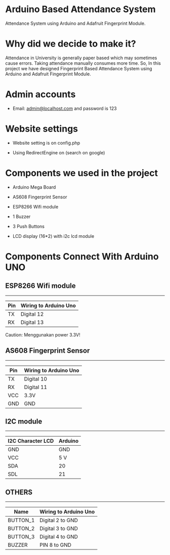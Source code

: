 Arduino Based Attendance System
===
Attendance System using Arduino and Adafruit Fingerprint Module.

# Why did we decide to make it?
Attendance in University is generally paper based which may sometimes cause errors. Taking attendance manually consumes more time. So, In this project we have designed Fingerprint Based Attendance System using Arduino and Adafruit Fingerprint Module.


# Admin accounts
* Email: admin@localhost.com and password is 123

# Website settings
* Website setting is on config.php

* Using RedirectEngine on (search on google)

# Components we used in the project
* Arduino Mega Board

* AS608 Fingerprint Sensor

* ESP8266 Wifi module

* 1 Buzzer

* 3 Push Buttons

* LCD display (16*2) with i2c lcd module

# Components Connect With Arduino UNO

## ESP8266 Wifi module
---------------

|Pin   |    Wiring to Arduino Uno|
|------|-------------------------|
|TX    |    Digital 12           |
|RX    |    Digital 13           |

Caution: Menggunakan power 3.3V!


## AS608 Fingerprint Sensor
--------------------------------------------------

|Pin    |   Wiring to Arduino Uno|
|-------|------------------------|
TX      |   Digital 10
RX      |   Digital 11
VCC     |   3.3V
GND     |   GND

## I2C module
-------------

|I2C Character LCD |  Arduino|
|------------------|---------|
GND         	  |  GND
VCC        	    |  5 V
SDA        	    |  20
SDL         	  |  21

## OTHERS
-----------------

|Name           |   Wiring to Arduino Uno|
|---------------|------------------------|
BUTTON_1        |   Digital 2 to GND
BUTTON_2        |   Digital 3 to GND
BUTTON_3        |   Digital 4 to GND
BUZZER          |   PIN 8 to GND

